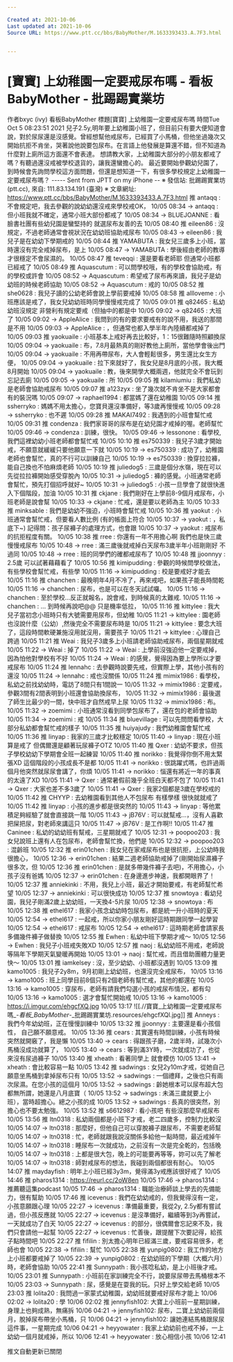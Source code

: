 ```yaml
---

Created at: 2021-10-06
Last updated at: 2021-10-06
Source URL: https://www.ptt.cc/bbs/BabyMother/M.1633393433.A.7F3.html


---
```


# [寶寶] 上幼稚園一定要戒尿布嗎 - 看板 BabyMother - 批踢踢實業坊


作者bxyc (ivy)
看板BabyMother
標題\[寶寶\] 上幼稚園一定要戒尿布嗎
時間Tue Oct 5 08:23:51 2021
兒子2.5y,明年要上幼稚園小班了，但目前只有要大便知道會說，對於尿尿還是沒感覺。曾經想幫他戒尿布，已經買了小馬桶，但他坐過幾次又開始抗拒不肯坐，哭著說他說要包尿布。在言語上他發展是算還不錯，但不知道為什麼對上廁所這方面還不會表達。 想請教大家，上幼稚園大部分的小朋友都戒了嗎？有聽過還沒戒被學校退貨的，讓我還蠻擔心的。 最近要開始參觀幼兒園了，到時候會先詢問學校這方面問題，但還是想知道一下，有很多學校規定上幼稚園一定要戒尿布嗎？ ----- Sent from JPTT on my iPhone -- ※ 發信站: 批踢踢實業坊(ptt.cc), 來自: 111.83.134.191 (臺灣) ※ 文章網址: <https://www.ptt.cc/bbs/BabyMother/M.1633393433.A.7F3.html>
推 antaqq : 不會規定吧，我去參觀的說幼幼還沒戒來學校戒OK， 10/05 08:34
→ antaqq : 但小班我就不確定，通常小班大部份都戒了 10/05 08:34
→ BLUEJOANNE : 看臉書社團有些幼兒園是蠻堅持的 就選尿布友善的去 10/05 08:40
推 eileen86 : 沒規定，不過老師通常會視狀況在幼幼班協助戒尿布 10/05 08:43
→ eileen86 : 我兒子是在幼幼下學期戒的 10/05 08:44
推 YAMABUTA : 我女兒三歲多上小班，當時還沒有完全戒掉尿布，是上 10/05 08:47
→ YAMABUTA : 學後經由老師的教導才很穩定不會尿濕的。 10/05 08:47
推 teveqqi : 還是要看老師耶 但通常小班都已經戒了 10/05 08:49
推 Aquascutum : 可以問學校哦，有的學校會協助戒，有的學校或許會 10/05 08:52
→ Aquascutum : 希望戒了尿布再來讀，我兒子是幼幼班的時候老師協助 10/05 08:52
→ Aquascutum : 戒的 10/05 08:52
推 she0628 : 我兒子讀的公幼老師會說上學前要戒掉 10/05 08:58
推 allloveme : 小班應該是戒了，我女兒幼幼班時同學慢慢戒完成了 10/05 09:01
推 q82465 : 私幼幼班沒規定 非營利有規定要戒（但抽中的都是中 10/05 09:02
→ q82465 : 大班了 10/05 09:02
→ AppleAlice : 我問到的有的要求要戒有的說不用，我送的那間是不用 10/05 09:03
→ AppleAlice : ，但通常也都入學半年內陸續都戒掉了 10/05 09:03
推 yaokuaile : 小班基本上戒好再去比較好，1：15很難隨時照顧換尿 10/05 09:04
→ yaokuaile : 布，7.8月最熱真的剛好教他上廁所，當他學會後出門 10/05 09:04
→ yaokuaile : 不用再帶尿布，大人會輕鬆很多，男生還比女生方便， 10/05 09:04
→ yaokuaile : 拉下來就好了，我女兒是8月底的小孩，我大概8月開始 10/05 09:04
→ yaokuaile : 教，後來開學大概兩週，他就完全不會玩到忘記去廁 10/05 09:05
→ yaokuaile : 所 10/05 09:05
推 kilamiumiu : 我們私幼是老師會協助戒尿布 10/05 09:07
推 a123zyx : 坐了幾次就不肯坐不是大家都會有的裝況嗎 10/05 09:07
→ raphael1994 : 都當媽了還在幼稚園 10/05 09:14
推 ssherryko : 媽媽不用太擔心，您寶貝還沒準備好，等3歲再慢慢戒 10/05 09:28
→ ssherryko : 也不遲 10/05 09:28
推 MAKAI7492 : 我遇到的小班會幫忙戒 10/05 09:31
推 condenza : 我們家哥哥的尿布是在幼兒園才戒掉的喔。老師幫忙 10/05 09:46
→ condenza : 訓練，很快。 10/05 09:46
→ lessonone : 看學校,我們這裡幼幼小班老師都會幫忙戒 10/05 10:10
推 es750339 : 我兒子3歲才開始戒，不願意就緩緩只要他願意一下就 10/05 10:19
→ es750339 : 成功了，幼稚園老師也會幫忙，真的不行可以訓練自己 10/05 10:19
→ es750339 : 換穿拉拉褲，能自己換也不怕麻煩老師 10/05 10:19
推 juliedog5 : 三歲是個分水嶺，現在可以先從拉拉褲開始感受穿脫內 10/05 10:31
→ juliedog5 : 褲的感覺。小班通常老師會幫忙，預先打個招呼就好~ 10/05 10:31
→ juliedog5 : 小孩一旦學會了就很快進入下個階段，加油 10/05 10:31
推 ckjane : 我們剛好在上學前8-9個月戒尿布，小班老師是說會幫 10/05 10:33
→ ckjane : 忙戒，還是要以老師為主 10/05 10:33
推 minksable : 我們是幼幼不強迫，小班時會幫忙戒 10/05 10:36
推 yaokut : 小班通常會幫忙戒，但要看人數比例 (有的帳面上符合 10/05 10:37
→ yaokut : ，私底下~) 記得問：孩子尿褲子的處理方式，也會跟 10/05 10:37
→ yaokut : 戒尿布的抗拒程度有關。 10/05 10:38
推 rree : 你還有一年不用擔心啊 我們也是快三歲慢慢戒尿布 10/05 10:48
→ rree : 滿三歲後就戒掉白天尿布3歲半年小班剛剛好 不過同 10/05 10:48
→ rree : 班的同學們的確都戒尿布了 10/05 10:48
推 jjoonnyy : 2.5歲 可以試著藉藉看了 10/05 10:56
推 kimipudding : 參觀的時候問學校做法，有些學校會幫忙戒，有些學 10/05 11:16
→ kimipudding : 校是要戒好才能去 10/05 11:16
推 chanchen : 最晚明年4月不冷了，再來戒吧，如果孩子能長時間乾 10/05 11:16
→ chanchen : 尿布，也是可以在冬天試試囉。 10/05 11:16
→ chanchen : 至於學校...反正就報名，說會戒，到時候真的太難戒. 10/05 11:16
→ chanchen : ... 到時候再說吧@@ 只是機率低拉， 10/05 11:16
推 kittylee : 我大兒子當初念小班時只有大號需要用尿布，但幼稚 10/05 11:21
→ kittylee : 園老師也沒說什麼（公幼）,然後完全不需要尿布時是 10/05 11:21
→ kittylee : 要念大班了，這段時間軟硬兼施沒用就沒用，需要孩子 10/05 11:21
→ kittylee : 心理自己跨過 10/05 11:21
推 Weai : 我兒子3歲多上小班請老師協助戒尿布，兩個星期就戒 10/05 11:22
→ Weai : 掉了 10/05 11:22
→ Weai : 上學前沒強迫他一定要戒掉，因為怕他對學校有不好 10/05 11:24
→ Weai : 的感覺，覺得因為要上學所以才要戒尿布 10/05 11:24
推 lennahc : 去參觀時說要先戒，但實際上學，其他小孩有的還沒 10/05 11:24
→ lennahc : 戒也沒關係 10/05 11:24
推 mimix1986 : 看學校，私幼之前找幼幼時，電訪了8間只有1間說一 10/05 11:32
→ mimix1986 : 定要戒，參觀3間有2間表明到小班還會協助換尿布， 10/05 11:32
→ mimix1986 : 最後選了師生比最少的一間，快中班才自然戒早上尿 10/05 11:32
→ mimix1986 : 布。 10/05 11:32
→ zoemimi : 小班通常沒看到同學包尿布了，還在包的老師會協助 10/05 11:34
→ zoemimi : 戒 10/05 11:34
推 bluevillage : 可以先問問看學校，大部分私幼都會幫忙戒的樣子 10/05 11:35
推 huiyajudy : 我們幼稚園會幫忙戒 10/05 11:36
推 linyap : 我家的三歲才比較穩定 10/05 11:40
→ linyap : 現在小班算是戒了 但偶爾還是顧著玩尿褲子OTZ 10/05 11:40
推 Qxer : 幼幼不要求，但孩子學校幼幼下學期會全班一起練習 10/05 11:40
推 norikko : 我覺得你倒不用太緊張XD 這個階段的小孩成長不是都 10/05 11:41
→ norikko : 很跳躍式嗎，也許過兩個月他突然就尿尿會講了，你煩 10/05 11:41
→ norikko : 惱還有將近一年的事真的太遠了XD 10/05 11:41
→ Qxer : 通常暑假前幾乎全班白天都不包了 10/05 11:41
→ Qxer : 大家也差不多3歲了 10/05 11:41
→ Qxer : 我家2個都是3歲在學校戒的 10/05 11:42
推 CHYYP : 去幼稚園看到其他人不包尿布 有樣學樣 很快就就戒了 10/05 11:42
推 linyap : 小孩的進步都是很突然的 10/05 11:43
→ linyap : 等他累積足夠經驗了就會直接跳一階 10/05 11:43
→ jB76V : 可以就幫戒…，沒有人喜歡把屎把尿，對老師來講這只 10/05 11:47
→ jB76V : 是工作啊!! 10/05 11:47
推 Caninee : 私幼的幼幼班有幫戒，三星期就戒了 10/05 12:31
→ poopoo203 : 我女兒說班上還有人在包尿布，老師會幫忙換，他們是 10/05 12:32
→ poopoo203 : 混齡班 10/05 12:32
推 erin01chen : 我女兒在家戒尿布也是很抗拒，上公幼時我很擔心， 10/05 12:36
→ erin01chen : 結果二週老師協助戒掉了(剛開始尿濕褲子很多次，但 10/05 12:36
推 erin01chen : 是就多帶幾件褲子去吧)，不用擔心，小孩子沒有爸媽 10/05 12:37
→ erin01chen : 在身邊進步神速，我都開眼界了！ 10/05 12:37
推 anniekinki : 不用，我兒上小班，最近才開始要戒，有老師幫忙希望 10/05 12:37
→ anniekinki : 可以很快成功 10/05 12:37
推 snowtoya : 看幼兒園，我兒子剛滿2歲上幼幼班，一天換4-5片尿 10/05 12:38
→ snowtoya : 布 10/05 12:38
推 ethel617 : 我家小孩念幼幼時包尿布，都是統一升小班時的夏天 10/05 12:54
→ ethel617 : 一起戒，所以你家小朋友剛好這時期跟同學一起學習 10/05 12:54
→ ethel617 : 戒尿布 10/05 12:54
→ ethel617 : 這時期老師會請家長多備幾件褲子做替換 10/05 12:55
推 Ewhen : 私幼中班下學期才戒～ 10/05 12:56
→ Ewhen : 我兒子小班戒失敗XD 10/05 12:57
推 naoj : 私幼幼班不用戒，老師說等隔年下學期天氣變暖再開始 10/05 13:01
→ naoj : 幫忙戒，而且借助團體力量更快～ 10/05 13:01
推 iamkelsey : 沒，至少幼幼、小班都沒遇到 10/05 13:09
推 kamo1005 : 我兒子2y8m，9月初剛上幼幼班，也還沒完全戒尿布， 10/05 13:16
→ kamo1005 : 班上同學目前8個只有2個老師有幫忙戒，其他的都還在 10/05 13:16
→ kamo1005 : 穿尿布，老師有請我們勾選小孩的戒尿布情況，都有勾 10/05 13:16
→ kamo1005 : 選才會幫忙開始戒 10/05 13:16
→ kamo1005 : <https://i.imgur.com/ehgcfXQ.jpg> 10/05 13:17
![[.//寶寶_上幼稚園一定要戒尿布嗎_-_看板_BabyMother_-_批踢踢實業坊.resources/ehgcfXQl.jpg]]
推 Anneys : 我們今年幼幼班，正在慢慢訓練中 10/05 13:32
推 jjoonnyy : 主要還是看小孩個性， 自己願不願意戒。 10/05 13:36
推 cears : 其實還有時間訓練，小孩有時候突然就開竅了，我是懶 10/05 13:40
→ cears : 得跟孩子磨，2歲半時，試幾次小馬桶沒成功就算了， 10/05 13:40
→ cears : 等到滿3Y時，一次就成功了，也從來沒有尿過褲子 10/05 13:40
推 xheath : 看著同學上 就會模仿 10/05 13:41
→ xheath : 會比較容易一點 10/05 13:42
推 sadwings : 女兒2y10m才戒，從她自己願意坐馬桶到拿掉尿布只有 10/05 13:52
→ sadwings : 一個禮拜，之後也只有兩次尿濕。在您小孩的這個月 10/05 13:52
→ sadwings : 齡她根本可以尿布超大包都無所謂，她還是八月底寶（ 10/05 13:52
→ sadwings : 未滿三歲就要上小班），當時超擔心。總之小孩的成 10/05 13:52
→ sadwings : 長真的很突然，別擔心也不要太勉強。 10/05 13:52
推 s6612987 : 看小孩吧 有些沒那麼早戒尿布 10/05 13:56
推 ltn0318 : 私幼兩個都是小班下才戒，老二四歲多，控制力比較沒 10/05 14:07
→ ltn0318 : 那麼好，但他自己可以穿脫褲子跟尿布，不需要老師幫 10/05 14:07
→ ltn0318 : 忙，老師就跟我說沒關係多給他一點時間，最近戒掉午 10/05 14:07
→ ltn0318 : 睡尿布一次就成功，之前沒有一次是完全乾的，包括晚 10/05 14:07
→ ltn0318 : 上都是很大包，晚上的可能要再等等，妳可以先了解老 10/05 14:07
→ ltn0318 : 師對戒尿布的想法，我碰到兩個都很有耐心。 10/05 14:07
推 maydayfish : 明年上小班已經3y3m，覺得滿3y戒應該很好戒了 10/05 14:46
推 pharos1314 : <https://reurl.cc/2oW8en> 10/05 17:46
→ pharos1314 : 推薦聽這集podcast 10/05 17:46
→ pharos1314 : 職能治療師談上學去的先備能力，很有幫助 10/05 17:46
推 icevenus : 我們在幼幼戒的，但我覺得沒有一定，小孩意願跟心理 10/05 22:27
→ icevenus : 準備最重要，我從2y, 2.5y都有嘗試過，但小孩反應就 10/05 22:27
→ icevenus : 是沒準備好，繼續等到3y再嘗試，一天就成功了白天 10/05 22:27
→ icevenus : 的部分，很偶爾會忘記來不及，我們只會請他一起幫 10/05 22:27
→ icevenus : 忙善後，跟提醒下次要記得，給孩子點時間吧 10/05 22:27
推 fifilin : 別太擔心明年已經滿三歲，要戒容易很多，老師也會 10/05 22:38
→ fifilin : 幫忙 10/05 22:38
推 yunpig0802 : 我工作的地方 上小班都要戒掉了 10/05 22:39
→ yunpig0802 : 在幼幼班的下學期（大概六月）時，老師會協助 10/05 22:41
推 Sunnypath : 我小孩唸私幼，是上小班後才戒。 10/05 23:01
推 Sunnypath : 小班前在家訓練完全不行，說要尿尿帶去馬桶根本不 10/05 23:03
→ Sunnypath : 尿，感覺是在耍我的玩。只好上學交給老師 10/05 23:03
推 lolita20 : 我問過一家蒙式幼稚園，幼幼班就要戒好尿布才能上 10/06 02:02
→ lolita20 : 學 10/06 02:02
推 jennyfish102: 大寶上小班前一星期訓練，身理上也夠成熟，無痛拆 10/06 04:21
→ jennyfish102: 尿布，二寶上幼幼前兩個月，脫掉尿布帶坐小馬桶，只 10/06 04:21
→ jennyfish102: 讓她連結馬桶跟尿尿這件事，一星期完成 10/06 04:21
→ heyyowater : 我家上幼幼前也戒不掉，一上幼幼一個月就戒掉，所以 10/06 12:41
→ heyyowater : 放心相信小孩 10/06 12:41

推文自動更新已關閉

